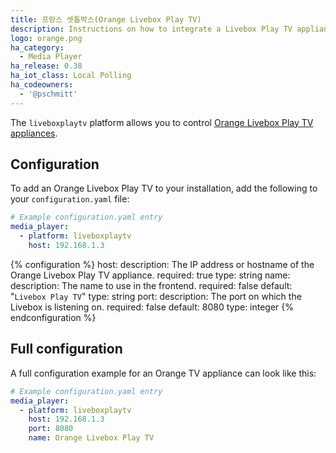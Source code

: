 ```yaml
---
title: 프랑스 셋톱박스(Orange Livebox Play TV)
description: Instructions on how to integrate a Livebox Play TV appliance into Home Assistant.
logo: orange.png
ha_category:
  - Media Player
ha_release: 0.38
ha_iot_class: Local Polling
ha_codeowners:
  - '@pschmitt'
---
```


The `liveboxplaytv` platform allows you to control [Orange Livebox Play TV appliances](https://boutique.orange.fr/internet/decodeur-tv-livebox).

## Configuration

To add an Orange Livebox Play TV to your installation, add the following to your `configuration.yaml` file:

```yaml
# Example configuration.yaml entry
media_player:
  - platform: liveboxplaytv
    host: 192.168.1.3
```

{% configuration %}
host:
  description: The IP address or hostname of the Orange Livebox Play TV appliance.
  required: true
  type: string
name:
  description: The name to use in the frontend.
  required: false
  default: "`Livebox Play TV`"
  type: string
port:
  description: The port on which the Livebox is listening on.
  required: false
  default: 8080
  type: integer
{% endconfiguration %}

## Full configuration

A full configuration example for an Orange TV appliance can look like this:

```yaml
# Example configuration.yaml entry
media_player:
  - platform: liveboxplaytv
    host: 192.168.1.3
    port: 8080
    name: Orange Livebox Play TV
```
